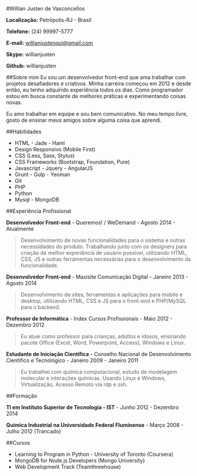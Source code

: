 #Willian Justen de Vasconcellos

**Localização:** Petrópolis-RJ - Brasil

**Telefone:** (24) 99997-5777

**E-mail:** willianjustenqui@gmail.com

**Skype:** willianjusten

**Github:** willianjusten

##Sobre mim
Eu sou um desenvolvedor front-end que ama trabalhar com projetos desafiadores e criativos. Minha carreira começou em 2012 e desde então, eu tenho adquirido experiência todos os dias. Como programador estou em busca constante de melhores práticas e experimentando coisas novas.

Eu amo trabalhar em equipe e sou bem comunicativo. No meu tempo livre, gosto de ensinar meus amigos sobre alguma coisa que aprendi.

##Habilidades

* HTML - Jade - Haml
* Design Responsivo (Mobile First)
* CSS (Less, Sass, Stylus)
* CSS Frameworks (Bootstrap, Foundation, Pure)
* Javascript - Jquery - AngularJS
* Grunt - Gulp - Yeoman
* Git
* PHP
* Python
* Mysql - MongoDB

##Experiência Profissional

**Desenvolvedor Front-end** - Queremos! / WeDemand - Agosto 2014 - Atualmente

> Desenvolvimento de novas funcionalidades para o sistema e outras necessidades do produto. Trabalhando junto com os designers para criação da melhor experiência de usuário possível, utilizando HTML, CSS, JS e outras ferramentas necessárias para o desenvolvimento da funcionalidade. 

**Desenvolvedor Front-end** - Maxisite Comunicação Digital - Janeiro 2013 - Agosto 2014

> Desenvolvimento de sites, ferramentas e aplicações para mobile e desktop, utilizando HTML, CSS e JS para o front-end e PHP/MySQL para o backend.

**Professor de Informática** - Index Cursos Profissionais - Maio 2012 - Dezembro 2012

> Eu atuei como professor para crianças, adultos e idosos, ensinando pacote Office (Excel, Word, Powerpoint, Access), Windows e Linux.

**Estudante de Iniciação Científica** - Conselho Nacional de Desenvolvimento Científico e Tecnológico - Janeiro 2009 - Janeiro 2011

> Eu trabalhei com química computacional, estudo de modelagem molecular e interações químicas. Usando Linux e Windows, Virtualização, Acesso Remoto via rdp e ssh.


##Formação

**TI em Instituto Superior de Tecnologia - IST** - Junho 2012 - Dezembro 2014

**Química Industrial na Universidade Federal Fluminense** - Março 2008 - Julho 2012 (Trancado)


##Cursos

* Learning to Program in Python - University of Toronto (Coursera)
* MongoDB for Node.js Developers (Mongo University)
* Web Development Track (Teamthreehouse)









